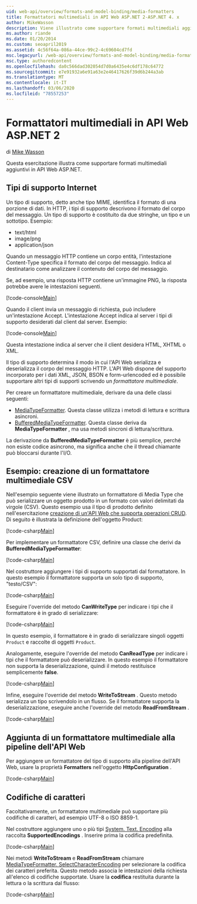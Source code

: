```yaml
---
uid: web-api/overview/formats-and-model-binding/media-formatters
title: Formattatori multimediali in API Web ASP.NET 2-ASP.NET 4. x
author: MikeWasson
description: Viene illustrato come supportare formati multimediali aggiuntivi in API Web ASP.NET per ASP.NET 4. x.
ms.author: riande
ms.date: 01/20/2014
ms.custom: seoapril2019
ms.assetid: 4c56f64a-086a-44ce-99c2-4c69604cd7fd
msc.legacyurl: /web-api/overview/formats-and-model-binding/media-formatters
msc.type: authoredcontent
ms.openlocfilehash: da0c566dad302054d7d0a6435e4c6df178c64772
ms.sourcegitcommit: e7e91932a6e91a63e2e46417626f39d6b244a3ab
ms.translationtype: MT
ms.contentlocale: it-IT
ms.lasthandoff: 03/06/2020
ms.locfileid: "78557253"
---
```

# <a name="media-formatters-in-aspnet-web-api-2"></a>Formattatori multimediali in API Web ASP.NET 2

di [Mike Wasson](https://github.com/MikeWasson)

Questa esercitazione illustra come supportare formati multimediali aggiuntivi in API Web ASP.NET.

## <a name="internet-media-types"></a>Tipi di supporto Internet

Un tipo di supporto, detto anche tipo MIME, identifica il formato di una porzione di dati. In HTTP, i tipi di supporto descrivono il formato del corpo del messaggio. Un tipo di supporto è costituito da due stringhe, un tipo e un sottotipo. Esempio:

- text/html
- image/png
- application/json

Quando un messaggio HTTP contiene un corpo entità, l'intestazione Content-Type specifica il formato del corpo del messaggio. Indica al destinatario come analizzare il contenuto del corpo del messaggio.

Se, ad esempio, una risposta HTTP contiene un'immagine PNG, la risposta potrebbe avere le intestazioni seguenti.

[!code-console[Main](media-formatters/samples/sample1.cmd)]

Quando il client invia un messaggio di richiesta, può includere un'intestazione Accept. L'intestazione Accept indica al server i tipi di supporto desiderati dal client dal server. Esempio:

[!code-console[Main](media-formatters/samples/sample2.cmd)]

Questa intestazione indica al server che il client desidera HTML, XHTML o XML.

Il tipo di supporto determina il modo in cui l'API Web serializza e deserializza il corpo del messaggio HTTP. L'API Web dispone del supporto incorporato per i dati XML, JSON, BSON e form-urlencoded ed è possibile supportare altri tipi di supporti scrivendo un *formattatore multimediale*.

Per creare un formattatore multimediale, derivare da una delle classi seguenti:

- [MediaTypeFormatter](https://msdn.microsoft.com/library/system.net.http.formatting.mediatypeformatter.aspx). Questa classe utilizza i metodi di lettura e scrittura asincroni.
- [BufferedMediaTypeFormatter](https://msdn.microsoft.com/library/system.net.http.formatting.bufferedmediatypeformatter.aspx). Questa classe deriva da **MediaTypeFormatter** , ma usa metodi sincroni di lettura/scrittura.

La derivazione da **BufferedMediaTypeFormatter** è più semplice, perché non esiste codice asincrono, ma significa anche che il thread chiamante può bloccarsi durante l'I/O.

## <a name="example-creating-a-csv-media-formatter"></a>Esempio: creazione di un formattatore multimediale CSV

Nell'esempio seguente viene illustrato un formattatore di Media Type che può serializzare un oggetto prodotto in un formato con valori delimitati da virgole (CSV). Questo esempio usa il tipo di prodotto definito nell'esercitazione [creazione di un'API Web che supporta operazioni CRUD](../older-versions/creating-a-web-api-that-supports-crud-operations.md). Di seguito è illustrata la definizione dell'oggetto Product:

[!code-csharp[Main](media-formatters/samples/sample3.cs)]

Per implementare un formattatore CSV, definire una classe che derivi da **BufferedMediaTypeFormatter**:

[!code-csharp[Main](media-formatters/samples/sample4.cs)]

Nel costruttore aggiungere i tipi di supporto supportati dal formattatore. In questo esempio il formattatore supporta un solo tipo di supporto, &quot;testo/CSV&quot;:

[!code-csharp[Main](media-formatters/samples/sample5.cs)]

Eseguire l'override del metodo **CanWriteType** per indicare i tipi che il formattatore è in grado di serializzare:

[!code-csharp[Main](media-formatters/samples/sample6.cs)]

In questo esempio, il formattatore è in grado di serializzare singoli oggetti `Product` e raccolte di oggetti `Product`.

Analogamente, eseguire l'override del metodo **CanReadType** per indicare i tipi che il formattatore può deserializzare. In questo esempio il formattatore non supporta la deserializzazione, quindi il metodo restituisce semplicemente **false**.

[!code-csharp[Main](media-formatters/samples/sample7.cs)]

Infine, eseguire l'override del metodo **WriteToStream** . Questo metodo serializza un tipo scrivendolo in un flusso. Se il formattatore supporta la deserializzazione, eseguire anche l'override del metodo **ReadFromStream** .

[!code-csharp[Main](media-formatters/samples/sample8.cs)]

## <a name="adding-a-media-formatter-to-the-web-api-pipeline"></a>Aggiunta di un formattatore multimediale alla pipeline dell'API Web

Per aggiungere un formattatore del tipo di supporto alla pipeline dell'API Web, usare la proprietà **Formatters** nell'oggetto **HttpConfiguration** .

[!code-csharp[Main](media-formatters/samples/sample9.cs)]

## <a name="character-encodings"></a>Codifiche di caratteri

Facoltativamente, un formattatore multimediale può supportare più codifiche di caratteri, ad esempio UTF-8 o ISO 8859-1.

Nel costruttore aggiungere uno o più tipi [System. Text. Encoding](https://msdn.microsoft.com/library/system.text.encoding.aspx) alla raccolta **SupportedEncodings** . Inserire prima la codifica predefinita.

[!code-csharp[Main](media-formatters/samples/sample10.cs?highlight=6-7)]

Nei metodi **WriteToStream** e **ReadFromStream** chiamare [MediaTypeFormatter. SelectCharacterEncoding](https://msdn.microsoft.com/library/hh969054.aspx) per selezionare la codifica dei caratteri preferita. Questo metodo associa le intestazioni della richiesta all'elenco di codifiche supportate. Usare la **codifica** restituita durante la lettura o la scrittura dal flusso:

[!code-csharp[Main](media-formatters/samples/sample11.cs?highlight=3,5)]

